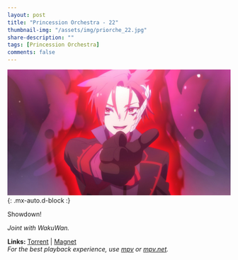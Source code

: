 ```yaml
---
layout: post
title: "Princession Orchestra - 22"
thumbnail-img: "/assets/img/priorche_22.jpg"
share-description: ""
tags: [Princession Orchestra]
comments: false
---
```


![Princession Orchestra - 22](/assets/img/priorche_22.jpg){: .mx-auto.d-block :}

Showdown!
<!-- excerpt-end -->

*Joint with WakuWan.*

**Links:** [Torrent](https://nyaa.si/view/2018769) | [Magnet](magnet:?xt=urn:btih:166f239d2423b370edc5fb703c3c062a2209c5fd&dn=%5BWakuTomete%5D%20Princess%20Session%20Orchestra%20-%2022%20%28WEB%201080p%20AVC%20E-AC3%29%20%5B542C10C7%5D%20%7C%20Princession%20Orchestra&tr=http%3A%2F%2Fnyaa.tracker.wf%3A7777%2Fannounce&tr=udp%3A%2F%2Fopen.stealth.si%3A80%2Fannounce&tr=udp%3A%2F%2Ftracker.opentrackr.org%3A1337%2Fannounce&tr=udp%3A%2F%2Fexodus.desync.com%3A6969%2Fannounce&tr=udp%3A%2F%2Ftracker.torrent.eu.org%3A451%2Fannounce) <br>
*For the best playback experience, use [mpv](https://mpv.io/) or [mpv.net](https://github.com/mpvnet-player/mpv.net/releases).*
